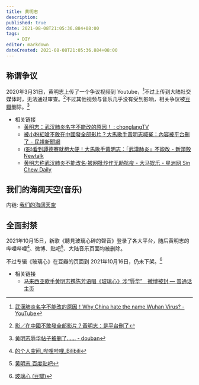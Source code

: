 ```yaml
---
title: 黄明志
description:
published: true
date: 2021-08-08T21:05:36.884+08:00
tags:
    - DIY
editor: markdown
dateCreated: 2021-08-08T21:05:36.884+08:00
---
```


## 称谓争议

2020年3月31日，黄明志上传了一个争议视频到 Youtube，[^5r8lC]不过上传到大陆社交媒体时，无法通过审查。[^bcoh]不过其他视频与音乐几乎没有受到影响，相关争议被[豆瓣](/website/豆瓣网.md)删除。[^db_rp]

[^5r8lC]: [武漢肺炎名字不能改的原因！Why China hate the name Wuhan Virus? - YouTube](https://archive.is/5r8lC "https://www.youtube.com/watch?v=KCnJNHNGMRk")

[^bcoh]: [影／在中國不敢發全部影片？黃明志：是平台刪了](https://web.archive.org/web/20210808130043/https://tw.news.yahoo.com/影-在中國不敢發全部影片-黃明志-是平台刪了-132420187.html)

[^db_rp]: [黄明志辱华帖子被删了…… - douban](https://archive.is/ljqv1 "https://www.douban.com/group/topic/168215491/")

+ 相关链接
    + [黄明志：武汉肺炎名字不能改的原因！ : chonglangTV](https://web.archive.org/web/20210808130028/https://old.reddit.com/r/chonglangTV/comments/fsaicv/黄明志武汉肺炎名字不能改的原因/)
    + [被小粉紅嗆不敢在中國發全部影片？大馬歌手黃明志喊冤：內容被平台刪了 - 民視新聞網](https://web.archive.org/web/20210808130637/https://www.ftvnews.com.tw/news/detail/2021525W0258)
    + [(影)看到譚德賽就想大便！大馬歌手黃明志：「武漢肺炎」不能改 - 新頭殼 Newtalk](https://web.archive.org/web/20210113125115/https://newtalk.tw/news/view/2020-03-31/384214)
    + [黄明志称武汉肺炎不能改名‧被网批炒作无助抗疫 - 大马娱乐 - 星洲网 Sin Chew Daily](https://web.archive.org/web/20210113125050/https://www.sinchew.com.my/content/content_2244714.html)

## 我们的海阔天空(音乐)

内链: [我们的海阔天空](/sound/我们的海阔天空.md)

## 全面封禁

2021年10月15日，新歌《聽見玻璃心碎的聲音》登录了各大平台，随后黄明志的哔哩哔哩[^bln]、微博、贴吧[^bth]、大陆音乐页面均被删除。

[^bln]: [的个人空间_哔哩哔哩_Bilibili](https://web.archive.org/web/20211016034738/https://space.bilibili.com/377006128/)

[^bth]: [黄明志 百度贴吧](https://web.archive.org/web/20211016103314/https://tieba.baidu.com/f?kw=黄明志)

不过专辑《玻璃心》在豆瓣的页面到 2021年10月16日，仍未下架。[^dbgh]

[^dbgh]: [玻璃心 (豆瓣)](https://web.archive.org/web/20211016040009/https://music.douban.com/subject/35626307/)

+ 相关链接
    + [马来西亚歌手黄明志携陈芳语唱《玻璃心》涉“辱华”　微博被封 — 普通话主页](https://web.archive.org/web/20211017030114/https://www.rfa.org/mandarin/Xinwen/1-10162021115833.html)
